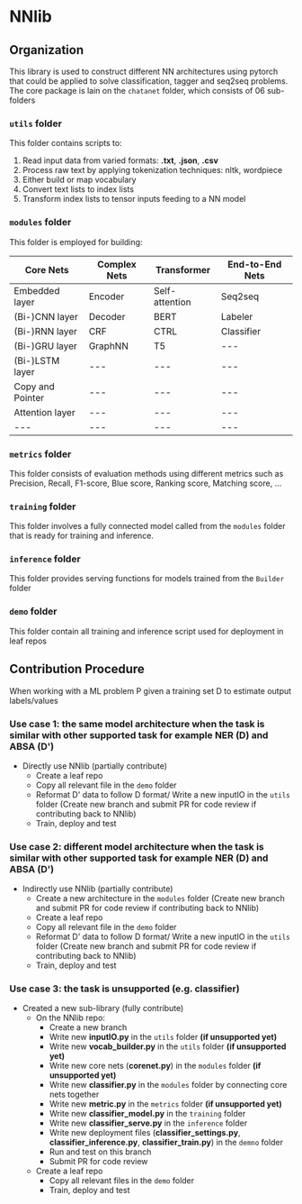 # NNlib

## Organization
This library is used to construct different NN architectures using pytorch that could be applied to solve classification, tagger and seq2seq problems. The core package is lain on the ``chatanet`` folder, which consists of 06 sub-folders

### ``utils`` folder
This folder contains scripts to:
 1. Read input data from varied formats: **.txt**, **.json**, **.csv**
 2. Process raw text by applying tokenization techniques: nltk, wordpiece
 3. Either build or map vocabulary
 4. Convert text lists to index lists 
 5. Transform index lists to tensor inputs feeding to a NN model
 
### ``modules`` folder
This folder is employed for building:

| Core Nets | Complex Nets | Transformer | End-to-End Nets |
| --- | --- | --- | --- |
| Embedded layer  | Encoder  | Self-attention | Seq2seq |
| (Bi-)CNN layer  | Decoder  | BERT | Labeler |
| (Bi-)RNN layer | CRF  | CTRL | Classifier |
| (Bi-)GRU layer | GraphNN  | T5 | --- |
| (Bi-)LSTM layer  | ---  | --- | --- |
| Copy and Pointer  | ---  | --- | --- |
| Attention layer  | ---  | --- | --- |
| --- | --- | --- | --- |

### ``metrics`` folder
This folder consists of evaluation methods using different metrics such as Precision, Recall, F1-score, Blue score, Ranking score, Matching score, ...
### ``training`` folder
This folder involves a fully connected model called from the ``modules`` folder that is ready for training and inference.  
### ``inference`` folder
This folder provides serving functions for models trained from the ``Builder`` folder
### ``demo`` folder
This folder contain all training and inference script used for deployment in leaf repos   

## Contribution Procedure
When working with a ML problem P given a training set D to estimate output labels/values
### Use case 1: the same model architecture when the task is similar with other supported task for example NER (D) and ABSA (D')
- Directly use NNlib (partially contribute)
    - Create a leaf repo
    - Copy all relevant file in the ``demo`` folder
    - Reformat D' data to follow D format/ Write a new inputIO in the ``utils`` folder (Create new branch and submit PR for code review if contributing back to NNlib)
    - Train, deploy and test
### Use case 2: different model architecture when the task is similar with other supported task for example NER (D) and ABSA (D')
- Indirectly use NNlib (partially contribute)
    - Create a new architecture in the ``modules`` folder (Create new branch and submit PR for code review if contributing back to NNlib)
    - Create a leaf repo
    - Copy all relevant file in the ``demo`` folder
    - Reformat D' data to follow D format/ Write a new inputIO in the ``utils`` folder (Create new branch and submit PR for code review if contributing back to NNlib)
    - Train, deploy and test
### Use case 3: the task is unsupported (e.g. classifier)
- Created a new sub-library (fully contribute)
    - On the NNlib repo:
        - Create a new branch
        - Write new **inputIO.py** in the ``utils`` folder **(if unsupported yet)**
        - Write new **vocab_builder.py** in the ``utils`` folder **(if unsupported yet)**
        - Write new core nets (**corenet.py**) in the ``modules`` folder **(if unsupported yet)** 
        - Write new **classifier.py** in the ``modules`` folder by connecting core nets together
        - Write new **metric.py** in the ``metrics`` folder **(if unsupported yet)**
        - Write new **classifier_model.py** in the ``training`` folder
        - Write new **classifier_serve.py** in the ``inference`` folder
        - Write new deployment files (**classifier_settings.py**, **classifier_inference.py**, **classifier_train.py**) in the ``demno`` folder
        - Run and test on this branch
        - Submit PR for code review
    - Create a leaf repo
        - Copy all relevant files in the ``demo`` folder
        - Train, deploy and test
    